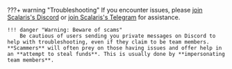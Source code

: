 ???+ warning "Troubleshooting"
	If you encounter issues, please [join Scalaris's Discord](https://discord.gg/ZeUMV2kcaQ) or [join Scalaris's Telegram](https://t.me/scalaris_project) for assistance.

	!!! danger "Warning: Beware of scams"
		Be cautious of users sending you private messages on Discord to help with troubleshooting, even if they claim to be team members. **Scammers** will often prey on those having issues and offer help in an **attempt to steal funds**. This is usually done by **impersonating team members**.

<!-- 
	If you encounter issues, please see the troubleshooting section below. If the issues can't be resolved, [join Scalaris's Discord](https://discord.gg/ZeUMV2kcaQ) for assistance.
-->
